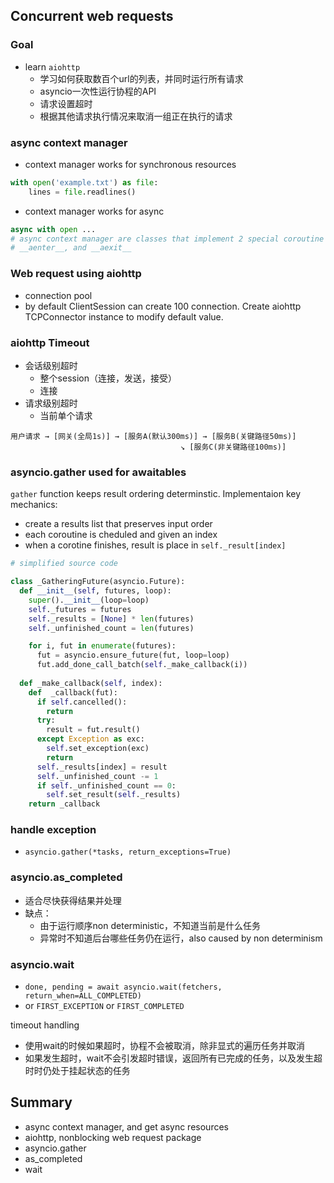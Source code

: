 ## Concurrent web requests

### Goal
- learn `aiohttp`
  - 学习如何获取数百个url的列表，并同时运行所有请求
  - asyncio一次性运行协程的API
  - 请求设置超时
  - 根据其他请求执行情况来取消一组正在执行的请求

### async context manager
- context manager works for synchronous resources
```python
with open('example.txt') as file:
    lines = file.readlines()
```
- context manager works for async
```python
async with open ...
# async context manager are classes that implement 2 special coroutine methods
# __aenter__, and __aexit__
```

### Web request using aiohttp
- connection pool
- by default ClientSession can create 100 connection. Create aiohttp TCPConnector instance to modify default value.

### aiohttp Timeout
- 会话级别超时
  - 整个session（连接，发送，接受）
  - 连接
- 请求级别超时
  - 当前单个请求
```
用户请求 → [网关(全局1s)] → [服务A(默认300ms)] → [服务B(关键路径50ms)]
                                      ↘ [服务C(非关键路径100ms)]
```

### asyncio.gather used for awaitables
`gather` function keeps result ordering determinstic.
Implementaion key mechanics:
- create a results list that preserves input order
- each coroutine is cheduled and given an index
- when a corotine finishes, result is place in `self._result[index]` 
```py
# simplified source code

class _GatheringFuture(asyncio.Future):
  def __init__(self, futures, loop):
    super().__init__(loop=loop)
    self._futures = futures
    self._results = [None] * len(futures)
    self._unfinished_count = len(futures)

    for i, fut in enumerate(futures):
      fut = asyncio.ensure_future(fut, loop=loop)
      fut.add_done_call_batch(self._make_callback(i))
  
  def _make_callback(self, index):
    def  _callback(fut):
      if self.cancelled():
        return
      try:
        result = fut.result()
      except Exception as exc:
        self.set_exception(exc)
        return
      self._results[index] = result
      self._unfinished_count -= 1
      if self._unfinished_count == 0:
        self.set_result(self._results)
    return _callback

```

### handle exception

- `asyncio.gather(*tasks, return_exceptions=True)`

### asyncio.as_completed

- 适合尽快获得结果并处理
- 缺点：
  - 由于运行顺序non deterministic，不知道当前是什么任务
  - 异常时不知道后台哪些任务仍在运行，also caused by non determinism

### asyncio.wait

- `done, pending = await asyncio.wait(fetchers, return_when=ALL_COMPLETED)`
- or `FIRST_EXCEPTION` or `FIRST_COMPLETED`

timeout handling

- 使用wait的时候如果超时，协程不会被取消，除非显式的遍历任务并取消
- 如果发生超时，wait不会引发超时错误，返回所有已完成的任务，以及发生超时时仍处于挂起状态的任务

## Summary

- async context manager, and get async resources
- aiohttp, nonblocking web request package
- asyncio.gather
- as_completed
- wait